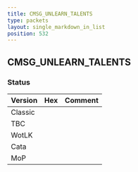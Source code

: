 ```yaml
---
title: CMSG_UNLEARN_TALENTS
type: packets
layout: single_markdown_in_list
position: 532
---
```


## CMSG_UNLEARN_TALENTS

### Status

Version    | Hex        | Comment
---------- | ---------- | ---------- 
Classic    |            | 
TBC        |            | 
WotLK      |            | 
Cata       |            | 
MoP        |            | 
